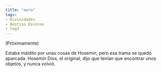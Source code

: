 ```yaml
---
title: "auro"
tags:
- Divinidades
- Bestias Divinas
- tag3
---
```

(Próximamente)

Estaba maldito por unas cosas de Hosemin, pero esa trama se quedó aparcada. Hosemín Dios, el original, dijo que tenían que encontrar unos objetos, y nunca volvió.